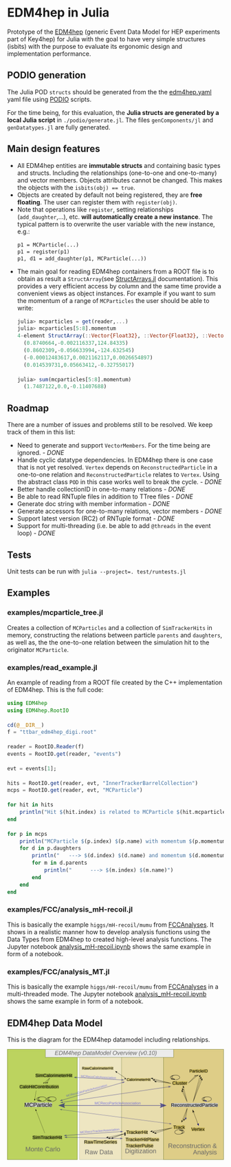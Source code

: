 # EDM4hep in Julia
Prototype of the [EDM4hep](https://github.com/key4hep/EDM4hep) (generic Event Data Model for HEP experiments part of Key4hep) for Julia with the goal to have very simple structures (isbits) with the purpose to evaluate its ergonomic design and implementation performance.

## PODIO generation
The Julia POD `structs` should be generated from the the [edm4hep.yaml](https://github.com/key4hep/EDM4hep/blob/main/edm4hep.yaml) yaml file using [PODIO](https://github.com/AIDASoft/podio) scripts.

For the time being, for this evaluation, the **Julia structs are generated by a local Julia script** in `./podio/generate.jl`. The files `genComponents/jl` and `genDatatypes.jl` are fully generated. 

## Main design features
- All EDM4hep entities are **immutable structs** and containing basic types and structs. Including the relationships (one-to-one and one-to-many) and vector members. Objects attributes cannot be changed. This makes the objects with the `isbits(obj) == true`.
- Objects are created by default not being registered, they are **free floating**. The user can register them with `register(obj)`.
- Note that operations like `register`, setting  relationships (`add_daughter`,...), etc. **will automatically create a new instance**. The typical pattern is to overwrite the user variable with the new instance, e.g.:
  ```
  p1 = MCParticle(...)
  p1 = register(p1)
  p1, d1 = add_daughter(p1, MCParticle(...))
  ```
- The main goal for reading EDM4hep containers from a ROOT file is to obtain as result a `StructArray`(see [StructArrays.jl](https://juliaarrays.github.io/StructArrays.jl/stable/) documentation). This provides a very efficient access by column and the same time provide a convenient views as object instances. For example if you want to sum the momentum of a range of `MCParticles` the user should be able to write:
  ```julia
  julia> mcparticles = get(reader,...)
  julia> mcparticles[5:8].momentum
  4-element StructArray(::Vector{Float32}, ::Vector{Float32}, ::Vector{Float32}) with eltype Vector3f:
    (0.8740664,-0.002116337,124.84335)
    (0.8602309,-0.056633994,-124.632545)
    (-0.00012483617,0.0021162117,0.0026654897)
    (0.014539731,0.05663412,-0.32755017)

  julia> sum(mcparticles[5:8].momentum)
    (1.7487122,0.0,-0.11407688)
  ``` 
## Roadmap
There are a number of issues and problems still to be resolved. We keep track of them in this list:
- Need to generate and support `VectorMembers`. For the time being are ignored. - *DONE*
- Handle cyclic datatype dependencies. In EDM4hep there is one case that is not yet resolved. `Vertex` depends on `ReconstructedParticle` in a one-to-one relation and `ReconstructedParticle` relates to `Vertex`. Using the abstract class `POD` in this case works well to break the cycle. - *DONE* 
- Better handle collectionID in one-to-many relations - *DONE*
- Be able to read RNTuple files in addition to TTree files - *DONE*
- Generate doc string with member information - *DONE*
- Generate accessors for one-to-many relations, vector members - *DONE* 
- Support latest version (RC2) of RNTuple format - *DONE*
- Support for multi-threading (i.e. be able to add `@threads` in the event loop) - *DONE*

## Tests
Unit tests can be run with `julia --project=. test/runtests.jl`

## Examples
### examples/mcparticle_tree.jl
Creates a collection of `MCParticles` and a collection of `SimTrackerHits` in memory, constructing the relations between particle `parents` and `daughters`, as well as, the the one-to-one relation between the simulation hit to the originator `MCParticle`.

### examples/read_example.jl
An example of reading from a ROOT file created by the C++ implementation of EDM4hep. This is the full code:
```julia
using EDM4hep
using EDM4hep.RootIO

cd(@__DIR__)
f = "ttbar_edm4hep_digi.root"

reader = RootIO.Reader(f)
events = RootIO.get(reader, "events")

evt = events[1];

hits = RootIO.get(reader, evt, "InnerTrackerBarrelCollection")
mcps = RootIO.get(reader, evt, "MCParticle")

for hit in hits
    println("Hit $(hit.index) is related to MCParticle $(hit.mcparticle.index) with name $(hit.mcparticle.name)")
end

for p in mcps
    println("MCParticle $(p.index) $(p.name) with momentum $(p.momentum) and energy $(p.energy) has $(length(p.daughters)) daughters")
    for d in p.daughters
        println("   ---> $(d.index) $(d.name) and momentum $(d.momentum) has $(length(d.parents)) parents")
        for m in d.parents
            println("      ---> $(m.index) $(m.name)")
        end 
    end
end
```
### examples/FCC/analysis_mH-recoil.jl
This is basically the example `higgs/mH-recoil/mumu` from [FCCAnalyses](https://github.com/HEP-FCC/FCCAnalyses). It shows in a realistic manner how to develop analysis functions using the Data Types from EDM4hep to created high-level analysis functions. 
The Jupyter notebook [analysis_mH-recoil.ipynb](./assets/analysis_mH-recoil.pdf) shows the same example in form of a notebook. 

### examples/FCC/analysis_MT.jl
This is basically the example `higgs/mH-recoil/mumu` from [FCCAnalyses](https://github.com/HEP-FCC/FCCAnalyses) in a multi-threaded mode. 
The Jupyter notebook [analysis_mH-recoil.ipynb](./assets/analysis_mH-recoil-MT.pdf) shows the same example in form of a notebook. 

## EDM4hep Data Model
This is the diagram for the EDM4hep datamodel including relationships. 

![Figure](./assets/edm4hep_diagram.svg)
